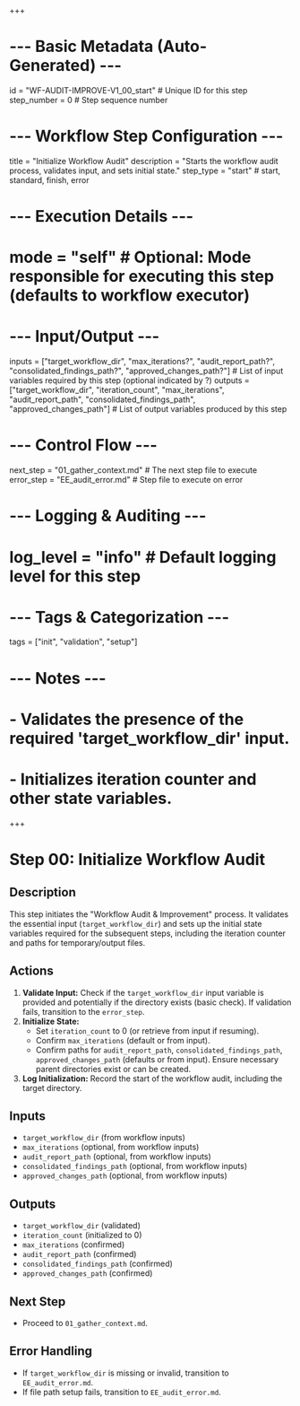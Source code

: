 +++
# --- Basic Metadata (Auto-Generated) ---
id = "WF-AUDIT-IMPROVE-V1_00_start" # Unique ID for this step
step_number = 0 # Step sequence number
# --- Workflow Step Configuration ---
title = "Initialize Workflow Audit"
description = "Starts the workflow audit process, validates input, and sets initial state."
step_type = "start" # start, standard, finish, error
# --- Execution Details ---
# mode = "self" # Optional: Mode responsible for executing this step (defaults to workflow executor)
# --- Input/Output ---
inputs = ["target_workflow_dir", "max_iterations?", "audit_report_path?", "consolidated_findings_path?", "approved_changes_path?"] # List of input variables required by this step (optional indicated by ?)
outputs = ["target_workflow_dir", "iteration_count", "max_iterations", "audit_report_path", "consolidated_findings_path", "approved_changes_path"] # List of output variables produced by this step
# --- Control Flow ---
next_step = "01_gather_context.md" # The next step file to execute
error_step = "EE_audit_error.md" # Step file to execute on error
# --- Logging & Auditing ---
# log_level = "info" # Default logging level for this step
# --- Tags & Categorization ---
tags = ["init", "validation", "setup"]
# --- Notes ---
# - Validates the presence of the required 'target_workflow_dir' input.
# - Initializes iteration counter and other state variables.
+++

# Step 00: Initialize Workflow Audit

## Description

This step initiates the "Workflow Audit & Improvement" process. It validates the essential input (`target_workflow_dir`) and sets up the initial state variables required for the subsequent steps, including the iteration counter and paths for temporary/output files.

## Actions

1.  **Validate Input:** Check if the `target_workflow_dir` input variable is provided and potentially if the directory exists (basic check). If validation fails, transition to the `error_step`.
2.  **Initialize State:**
    *   Set `iteration_count` to 0 (or retrieve from input if resuming).
    *   Confirm `max_iterations` (default or from input).
    *   Confirm paths for `audit_report_path`, `consolidated_findings_path`, `approved_changes_path` (defaults or from input). Ensure necessary parent directories exist or can be created.
3.  **Log Initialization:** Record the start of the workflow audit, including the target directory.

## Inputs

*   `target_workflow_dir` (from workflow inputs)
*   `max_iterations` (optional, from workflow inputs)
*   `audit_report_path` (optional, from workflow inputs)
*   `consolidated_findings_path` (optional, from workflow inputs)
*   `approved_changes_path` (optional, from workflow inputs)

## Outputs

*   `target_workflow_dir` (validated)
*   `iteration_count` (initialized to 0)
*   `max_iterations` (confirmed)
*   `audit_report_path` (confirmed)
*   `consolidated_findings_path` (confirmed)
*   `approved_changes_path` (confirmed)

## Next Step

*   Proceed to `01_gather_context.md`.

## Error Handling

*   If `target_workflow_dir` is missing or invalid, transition to `EE_audit_error.md`.
*   If file path setup fails, transition to `EE_audit_error.md`.